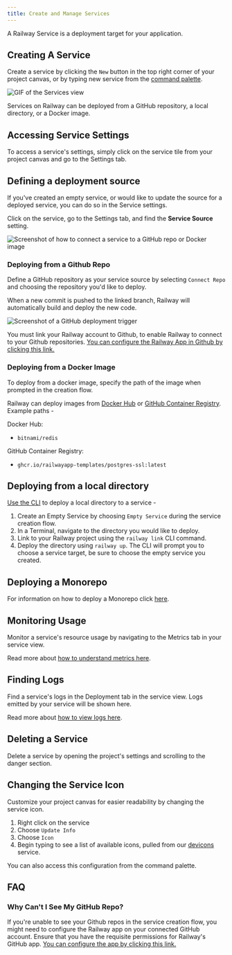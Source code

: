 ```yaml
---
title: Create and Manage Services
---
```


A Railway Service is a deployment target for your application.

## Creating A Service

Create a service by clicking the `New` button in the top right corner of your project canvas, or by typing new service from the [command palette]().

<Image src="https://res.cloudinary.com/railway/image/upload/v1656640995/docs/CleanShot_2022-06-30_at_18.17.31_cl0wlr.gif"
alt="GIF of the Services view"
layout="intrinsic"
width={370} height={300} quality={100} />

Services on Railway can be deployed from a GitHub repository, a local directory, or a Docker image.


## Accessing Service Settings

To access a service's settings, simply click on the service tile from your project canvas and go to the Settings tab.

## Defining a deployment source

If you've created an empty service, or would like to update the source for a deployed service, you can do so in the Service settings.

Click on the service, go to the Settings tab, and find the **Service Source** setting.

<Image
src="https://res.cloudinary.com/railway/image/upload/v1688760102/docs/screenshot-2023-07-07-16.00.54_e2r6mk.png"
alt="Screenshot of how to connect a service to a GitHub repo or Docker image"
layout="responsive"
width={709} height={190} quality={80} />

### Deploying from a Github Repo

Define a GitHub repository as your service source by selecting `Connect Repo` and choosing the repository you'd like to deploy. 

When a new commit is pushed to the linked branch, Railway will automatically build and deploy the new code.

<Image
src="https://res.cloudinary.com/railway/image/upload/v1688759920/docs/screenshot-2023-07-07-15.58.09_dmufxl.png"
alt="Screenshot of a GitHub deployment trigger"
layout="responsive"
width={708} height={245} quality={80} />

You must link your Railway account to Github, to enable Railway to connect to your Github repositories. [You can configure the Railway App in Github by clicking this link.](https://github.com/apps/railway-app/installations/new)

### Deploying from a Docker Image

To deploy from a docker image, specify the path of the image when prompted in the creation flow.

Railway can deploy images from [Docker Hub](https://hub.docker.com/) or [GitHub Container Registry](https://docs.github.com/en/packages/working-with-a-github-packages-registry/working-with-the-container-registry).  Example paths - 

Docker Hub:
- `bitnami/redis`

GitHub Container Registry:
- `ghcr.io/railwayapp-templates/postgres-ssl:latest`

## Deploying from a local directory

[Use the CLI](/how-to/use-the-cli) to deploy a local directory to a service -

1. Create an Empty Service by choosing `Empty Service` during the service creation flow.
2. In a Terminal, navigate to the directory you would like to deploy.
3. Link to your Railway project using the `railway link` CLI command.
4. Deploy the directory using `railway up`.  The CLI will prompt you to choose a service target, be sure to choose the empty service you created.


## Deploying a Monorepo

For information on how to deploy a Monorepo click [here](/how-to/deploy-a-monorepo).


## Monitoring Usage

Monitor a service's resource usage by navigating to the Metrics tab in your service view.

Read more about [how to understand metrics here](/how-to/view-metrics).

## Finding Logs

Find a service's logs in the Deployment tab in the service view.  Logs emitted by your service will be shown here.

Read more about [how to view logs here](/how-to/view-logs).


## Deleting a Service

Delete a service by opening the project's settings and scrolling to the danger section.

## Changing the Service Icon

Customize your project canvas for easier readability by changing the service icon.

1. Right click on the service
2. Choose `Update Info`
3. Choose `Icon`
4. Begin typing to see a list of available icons, pulled from our [devicons](https://devicons.railway.app/) service.

You can also access this configuration from the command palette.

## FAQ

### Why Can't I See My GitHub Repo?

If you're unable to see your Github repos in the service creation flow, you might need to configure the Railway app on your connected GitHub account. Ensure that you have the requisite permissions for Railway's GitHub app. [You can configure the app by clicking this link.](https://github.com/apps/railway-app/installations/new)